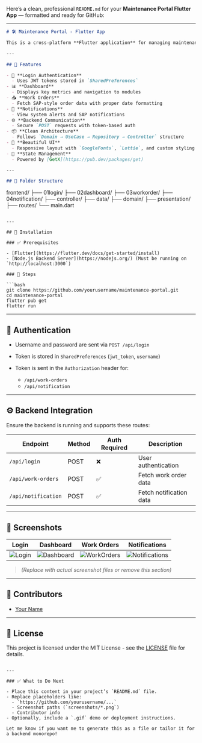 Here’s a clean, professional `README.md` for your **Maintenance Portal Flutter App** — formatted and ready for GitHub:

---

```markdown
# 🛠️ Maintenance Portal - Flutter App

This is a cross-platform **Flutter application** for managing maintenance operations such as work orders and notifications. It integrates with a **Node.js/Express backend** secured via **JWT authentication**.

---

## 📱 Features

- 🔐 **Login Authentication**
  - Uses JWT tokens stored in `SharedPreferences`
- 📊 **Dashboard**
  - Displays key metrics and navigation to modules
- 📥 **Work Orders**
  - Fetch SAP-style order data with proper date formatting
- 🔔 **Notifications**
  - View system alerts and SAP notifications
- 🌐 **Backend Communication**
  - Secure `POST` requests with token-based auth
- 📦 **Clean Architecture**
  - Follows `Domain → UseCase → Repository → Controller` structure
- 🎨 **Beautiful UI**
  - Responsive layout with `GoogleFonts`, `Lottie`, and custom styling
- 🚀 **State Management**
  - Powered by [GetX](https://pub.dev/packages/get)

---

## 🧾 Folder Structure

```

frontend/
├── 01login/
├── 02dashboard/
├── 03workorder/
├── 04notification/
├── controller/
├── data/
├── domain/
├── presentation/
├── routes/
└── main.dart

````

---

## 🔧 Installation

### ✅ Prerequisites

- [Flutter](https://flutter.dev/docs/get-started/install)
- [Node.js Backend Server](https://nodejs.org/) (Must be running on `http://localhost:3000`)

### 🚀 Steps

```bash
git clone https://github.com/yourusername/maintenance-portal.git
cd maintenance-portal
flutter pub get
flutter run
````

---

## 🔐 Authentication

* Username and password are sent via `POST /api/login`
* Token is stored in `SharedPreferences` (`jwt_token`, `username`)
* Token is sent in the `Authorization` header for:

    * `/api/work-orders`
    * `/api/notification`

---

## ⚙️ Backend Integration

Ensure the backend is running and supports these routes:

| Endpoint            | Method | Auth Required | Description             |
| ------------------- | ------ | ------------- | ----------------------- |
| `/api/login`        | POST   | ❌             | User authentication     |
| `/api/work-orders`  | POST   | ✅             | Fetch work order data   |
| `/api/notification` | POST   | ✅             | Fetch notification data |

---

## 📸 Screenshots

| Login                           | Dashboard                               | Work Orders                               | Notifications                                   |
| ------------------------------- | --------------------------------------- | ----------------------------------------- | ----------------------------------------------- |
| ![Login](screenshots/login.png) | ![Dashboard](screenshots/dashboard.png) | ![WorkOrders](screenshots/workorders.png) | ![Notifications](screenshots/notifications.png) |

> *(Replace with actual screenshot files or remove this section)*

---

## 🙌 Contributors

* [Your Name](https://github.com/yourusername)

---

## 📄 License

This project is licensed under the MIT License - see the [LICENSE](LICENSE) file for details.

```

---

### ✅ What to Do Next

- Place this content in your project’s `README.md` file.
- Replace placeholders like:
  - `https://github.com/yourusername/...`
  - Screenshot paths (`screenshots/*.png`)
  - Contributor info
- Optionally, include a `.gif` demo or deployment instructions.

Let me know if you want me to generate this as a file or tailor it for a backend monorepo!
```
